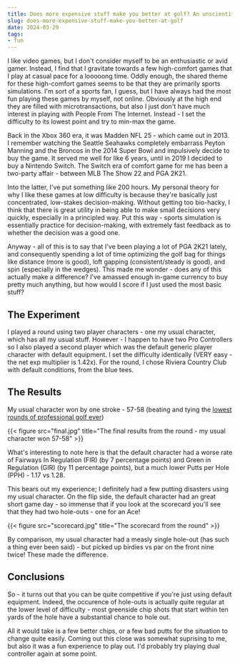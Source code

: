 ```yaml
---
title: Does more expensive stuff make you better at golf? An unscientific investigation
slug: does-more-expensive-stuff-make-you-better-at-golf
date: 2024-03-29
tags:
- fun
---
```

I like video games, but I don't consider myself to be an enthusiastic or avid gamer. Instead, I find that I gravitate towards a few high-comfort games that I play at casual pace for a looooong time. Oddly enough, the shared theme for these high-comfort games seems to be that they are primarily sports simulations. I'm sort of a sports fan, I guess, but I have always had the most fun playing these games by myself, not online. Obviously at the high end they are filled with microtransactions, but also I just don't have much interest in playing with People From The Internet. Instead - I set the difficulty to its lowest point and try to min-max the game. 

Back in the Xbox 360 era, it was Madden NFL 25 - which came out in 2013. I remember watching the Seattle Seahawks completely embarrass Peyton Manning and the Broncos in the 2014 Super Bowl and impulsively decide to buy the game. It served me well for like 6 years, until in 2019 I decided to buy a Nintendo Switch. The Switch era of comfort game for me has been a two-party affair - between MLB The Show 22 and PGA 2K21.

Into the latter, I've put something like 200 hours. My personal theory for why I like these games at low difficulty is because they're basically just concentrated, low-stakes decision-making. Without getting too bio-hacky, I think that there is great utility in being able to make small decisions very quickly, especially in a principled way. Put this way - sports simulation is essentially practice for decision-making, with extremely fast feedback as to whether the decision was a good one.

Anyway - all of this is to say that I've been playing a lot of PGA 2K21 lately, and consequently spending a lot of time optimizing the golf bag for things like distance (more is good), loft gapping (consistent/steady is good), and spin (especially in the wedges). This made me wonder - does any of this actually make a difference? I've amassed enough in-game currency to buy pretty much anything, but how would I score if I just used the most basic stuff?

## The Experiment
I played a round using two player characters - one my usual character, which has all my usual stuff. However - I happen to have two Pro Controllers so I also played a second player which was the default generic player character with default equipment. I set the difficulty identically (VERY easy - the net exp multiplier is 1.42x). For the round, I chose Riviera Country Club with default conditions, from the blue tees.

## The Results
My usual character won by one stroke - 57-58 (beating and tying the [lowest rounds of professional golf ever](https://en.wikipedia.org/wiki/Lowest_rounds_of_golf))

{{< figure src="final.jpg" title="The final results from the round - my usual character won 57-58" >}}

What's interesting to note here is that the default character had a worse rate of Fairways In Regulation (FIR) (by 7 percentage points) and Green in Regulation (GIR) (by 11 percentage points), but a much lower Putts per Hole (PPH) - 1.17 vs 1.28.

This bears out my experience; I definitely had a few putting disasters using my usual character. On the flip side, the default character had an great short game day - so immense that if you look at the scorecard you'll see that they had two hole-outs - one for an Ace!

{{< figure src="scorecard.jpg" title="The scorecard from the round" >}}

By comparison, my usual character had a measly single hole-out (has such a thing ever been said) - but picked up birdies vs par on the front nine twice! These made the difference.

## Conclusions
So - it turns out that you can be quite competitive if you're just using default equipment. Indeed, the occurence of hole-outs is actually quite regular at the lower level of difficulty - most greenside chip shots that start within ten yards of the hole have a substantial chance to hole out.

All it would take is a few better chips, or a few bad putts for the situation to change quite easily. Coming out this close was somewhat suprising to me, but also it was a fun experience to play out. I'd probably try playing dual controller again at some point.
